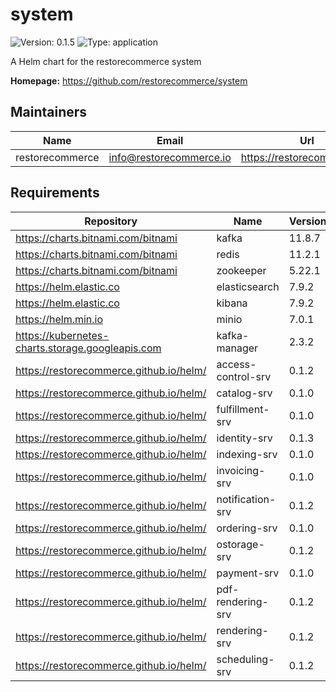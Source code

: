 # system

![Version: 0.1.5](https://img.shields.io/badge/Version-0.1.5-informational?style=flat-square) ![Type: application](https://img.shields.io/badge/Type-application-informational?style=flat-square)

A Helm chart for the restorecommerce system

**Homepage:** <https://github.com/restorecommerce/system>

## Maintainers

| Name | Email | Url |
| ---- | ------ | --- |
| restorecommerce | info@restorecommerce.io | https://restorecommerce.io/ |

## Requirements

| Repository | Name | Version |
|------------|------|---------|
| https://charts.bitnami.com/bitnami | kafka | 11.8.7 |
| https://charts.bitnami.com/bitnami | redis | 11.2.1 |
| https://charts.bitnami.com/bitnami | zookeeper | 5.22.1 |
| https://helm.elastic.co | elasticsearch | 7.9.2 |
| https://helm.elastic.co | kibana | 7.9.2 |
| https://helm.min.io | minio | 7.0.1 |
| https://kubernetes-charts.storage.googleapis.com | kafka-manager | 2.3.2 |
| https://restorecommerce.github.io/helm/ | access-control-srv | 0.1.2 |
| https://restorecommerce.github.io/helm/ | catalog-srv | 0.1.0 |
| https://restorecommerce.github.io/helm/ | fulfillment-srv | 0.1.0 |
| https://restorecommerce.github.io/helm/ | identity-srv | 0.1.3 |
| https://restorecommerce.github.io/helm/ | indexing-srv | 0.1.0 |
| https://restorecommerce.github.io/helm/ | invoicing-srv | 0.1.0 |
| https://restorecommerce.github.io/helm/ | notification-srv | 0.1.2 |
| https://restorecommerce.github.io/helm/ | ordering-srv | 0.1.0 |
| https://restorecommerce.github.io/helm/ | ostorage-srv | 0.1.2 |
| https://restorecommerce.github.io/helm/ | payment-srv | 0.1.0 |
| https://restorecommerce.github.io/helm/ | pdf-rendering-srv | 0.1.2 |
| https://restorecommerce.github.io/helm/ | rendering-srv | 0.1.2 |
| https://restorecommerce.github.io/helm/ | scheduling-srv | 0.1.2 |